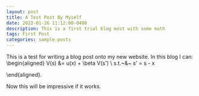 ```yaml
---
layout: post
title: A Test Post By Myself
date: 2022-01-26 11:12:00-0400
description: This is a first trial blog most with some math
tags: First Post
categories: sample-posts
---
```

This is a test for writing a blog post onto my new website. In this blog I can:
\begin{aligned}
V(s) &= u(x) + \beta V(s') \\
s.t.~&~ s' = s - x

\end{aligned}.

Now this will be impressive if it works.
